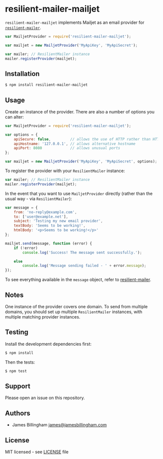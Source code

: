 # resilient-mailer-mailjet

`resilient-mailer-mailjet` implements Mailjet as an email provider for
[`resilient-mailer`](https://github.com/billinghamj/resilient-mailer).

```js
var MailjetProvider = require('resilient-mailer-mailjet');

var mailjet = new MailjetProvider('MyApiKey', 'MyApiSecret');

var mailer; // ResilientMailer instance
mailer.registerProvider(mailjet);
```

## Installation

```bash
$ npm install resilient-mailer-mailjet
```

## Usage

Create an instance of the provider. There are also a number of options you can
alter:

```js
var MailjetProvider = require('resilient-mailer-mailjet');

var options = {
	apiSecure: false,         // allows the use of HTTP rather than HTTPS
	apiHostname: '127.0.0.1', // allows alternative hostname
	apiPort: 8080             // allows unusual ports
};

var mailjet = new MailjetProvider('MyApiKey', 'MyApiSecret', options);
```

To register the provider with your `ResilientMailer` instance:

```js
var mailer; // ResilientMailer instance
mailer.registerProvider(mailjet);
```

In the event that you want to use `MailjetProvider` directly (rather than the
usual way - via `ResilientMailer`):

```js
var message = {
	from: 'no-reply@example.com',
	to: ['user@example.net'],
	subject: 'Testing my new email provider',
	textBody: 'Seems to be working!',
	htmlBody: '<p>Seems to be working!</p>'
};

mailjet.send(message, function (error) {
	if (!error)
		console.log('Success! The message sent successfully.');

	else
		console.log('Message sending failed - ' + error.message);
});
```

To see everything available in the `message` object, refer to
[resilient-mailer](https://github.com/billinghamj/resilient-mailer).

## Notes

One instance of the provider covers one domain. To send from multiple domains,
you should set up multiple `ResilientMailer` instances, with multiple matching
provider instances.

## Testing

Install the development dependencies first:

```bash
$ npm install
```

Then the tests:

```bash
$ npm test
```

## Support

Please open an issue on this repository.

## Authors

- James Billingham <james@jamesbillingham.com>

## License

MIT licensed - see [LICENSE](LICENSE) file
